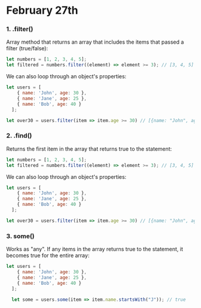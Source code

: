 # February 27th

### 1. .filter()
Array method that returns an array that includes the items that passed a filter (true/false):

```javascript
let numbers = [1, 2, 3, 4, 5];
let filtered = numbers.filter((element) => element >= 3); // [3, 4, 5]
```

We can also loop through an object's properties:
```javascript
let users = [
    { name: 'John', age: 30 },
    { name: 'Jane', age: 25 },
    { name: 'Bob', age: 40 }
  ];

let over30 = users.filter(item => item.age >= 30) // [{name: "John", age: 30} {name: "Bob", age: 40}]
```

### 2. .find()
Returns the first item in the array that returns true to the statement:

```javascript
let numbers = [1, 2, 3, 4, 5];
let filtered = numbers.filter((element) => element >= 3); // [3, 4, 5]
```

We can also loop through an object's properties:
```javascript
let users = [
    { name: 'John', age: 30 },
    { name: 'Jane', age: 25 },
    { name: 'Bob', age: 40 }
  ];

let over30 = users.filter(item => item.age >= 30) // [{name: "John", age: 30} {name: "Bob", age: 40}]
```

### 3. some()
Works as "any". If any items in the array returns true to the statement, it becomes true for the entire array:

```javascript
let users = [
    { name: 'John', age: 30 },
    { name: 'Jane', age: 25 },
    { name: 'Bob', age: 40 }
  ];
  
  let some = users.some(item => item.name.startsWith("J")); // true
  ```
  
